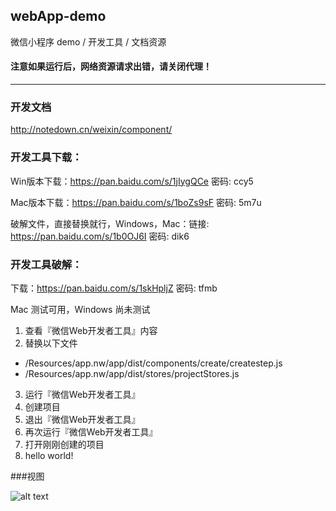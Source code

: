 ## webApp-demo

微信小程序 demo / 开发工具 / 文档资源

#### 注意如果运行后，网络资源请求出错，请关闭代理！

----

### 开发文档

http://notedown.cn/weixin/component/

### 开发工具下载：

Win版本下载：https://pan.baidu.com/s/1jIygQCe 密码: ccy5

Mac版本下载：https://pan.baidu.com/s/1boZs9sF 密码: 5m7u


破解文件，直接替换就行，Windows，Mac：链接: https://pan.baidu.com/s/1b0OJ6I 密码: dik6

### 开发工具破解：


下载：https://pan.baidu.com/s/1skHpljZ 密码: tfmb

Mac 测试可用，Windows 尚未测试

1. 查看『微信Web开发者工具』内容
2. 替换以下文件
  * /Resources/app.nw/app/dist/components/create/createstep.js
  * /Resources/app.nw/app/dist/stores/projectStores.js
3. 运行『微信Web开发者工具』
4. 创建项目
5. 退出『微信Web开发者工具』
6. 再次运行『微信Web开发者工具』
7. 打开刚刚创建的项目
8. hello world!


###视图

![alt text](http://o6wypsyc2.bkt.clouddn.com/16-9-23/10997474.jpg "wechatApp yongze")




